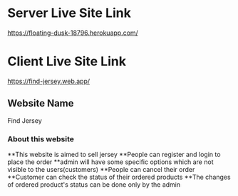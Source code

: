 # Server Live Site Link
https://floating-dusk-18796.herokuapp.com/ 
# Client Live Site Link
https://find-jersey.web.app/ 


## Website Name
Find Jersey



### About this website
**This website is aimed to sell jersey
**People can register and login to place the order
**admin will have some specific options which are not visible to the users(customers)
**People can cancel their order
**Customer can check the status of their ordered products 
**The changes of ordered product's status can be done only by the admin
